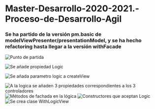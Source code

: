 # Master-Desarrollo-2020-2021.-Proceso-de-Desarrollo-Agil

### Se ha partido de la versión pm.basic de modelViewPresenter/presentationModel, y se ha hecho refactoring hasta llegar a la versión withFacade

![Punto de partida](https://www.plantuml.com/plantuml/svg/VP71QiCm38RlUWh1Bkr6_01Xb48FkuOjxEuweXYSkDZEniZwxajSZ3B7syLrzKc_Vlyv-Y1T67i347GmXCqu18iTuNMkwquAR7fnbbuh07dsmKaLK1dfFRPQjLArbd02H7oO4hyfHpBGkwRFtRx6vJSsN8tysktX1X058i29_v_iuAsXjUul69mrXjnztTE5miaQwtRAMjVfGGQQbyNICiKgpzzLjT5UDpnMrG5VP4yrNkOp8z5cZH_pcPEt9JmsbkDcVk_Vz9NysDEA0z-Zvrm-vxb-ZlzTa9uCi4bTY4EAAtuwM4vECPLNToo4aVFSROvBRhc3uyvtSzHRmhgHGH8e6quQ9RUiKZRBmqBSXyd5dNmjoHvfwCRU_000)

![Se añade propiedad Logic](https://www.plantuml.com/plantuml/svg/TP6nQiCm48PtFSL1bwJ5XgwXX426BXrA4x9Vv2EeoBuWoIrfceVgC_J5QiiOYRExoEVxfF__TThuW2wqjLKgc6093eybx0ZmzmShWhFZiw4AAx1yCXeGzaRlKU-Pu0AUm3H66xJc2y6tmCTt2WpK05dGtFZWMXtOAON7haOTG5lqFbEvAW2ukuxyfXrXe8EXpyLo1VqtRZXRl2oMwgPK58W0hkb_svcnfLmtmPS-kzWT75jBRl1_E57OicMtqCokCWq6wjnZgp-LP9--Ys9Ybl7xebWFVafsdx6c5PowLP1ucHLyTAiak_vrKbg9NorU_gTlvDkQCgvI7IyYvIMN-X9F3OP9ZxVD3VEcVAkoN8ypZG-k-dMmoDjP3NF3aLoc5tYQFj-HnY-zq-Yd9Eb6faQ1-S23ndpQf38VDXqko-4mkUYPoZbPjQ6cQclx1m00)

![Se añada parametro logic a createView](https://www.plantuml.com/plantuml/svg/TPB1IWCn48RlUOe1BwsoU_1Of5HwyE91jFG-faDPo6vAabLaxSFu23v3NypDXcN2D5v2Eb_c_sV-xiO7TA5lZGfDC0Jx-neUBxzui712T_bfAJWBp_ROQ43GZZ3Glg5FfV3T1uSwW3ReFUmQlKEzimI30e2ROUPdRbea7HFFvGfYQNfxClYrMAgpKaah0XZuzzPstXhABHXEck9rSDOOSccKkoE5hJNMBRIrxj1q66XqdqgnYsKVlglgoYpZjrMrJdvALf-mfHKSnrEIkCmAFiPJahSOFKyhySkOol_qbNpVKiOLtzCYGbvoeIznmI0bFM-R6-P5-L_LzNhED7quyKmMUJcxGo4SoSNq0fVZuHSSl_JcwAy9wwP5Pe7om4cZF2shb8VbvhfEpUGcJxwMP3VK7VhM_040)

![A la logica se añaden 3 propiedades correspondientes a los 3 controladores](https://www.plantuml.com/plantuml/svg/VP71IWCn48RlynG3NbfbU-cjIAdquCM3QEazpGuba4sM95LaxGDvz1dwOYODIvOnUWd9V9D__fdP-21SE7KQ8AYW2VVB1JwW5gZjKKc1GNG7TVaow0aZ5fTlqPA92HwNs3lRAsfZnAEqpf7lhMaLcH03II8bIMk2irgqDd8440SVd901PHJnk5Do9-JE4Ww0Y3V3oC_IaGYqL_G-UqfcigNv2bFecjjhyJ6RmnaWQoM0GtblhV5MqxH4WLbpcfsDQdBPojsHmjPgwsRIMjSg8mB5wjTG-bLaxp-RvbUn2RzjcdMk1ppwA3fQuJ6UdAHcLlWMJqvUqywAMuwVurJ-fY_aJnrDE9HxReJ9SyxrEVwtmDWoG1u_UzVxAuZNBgHQbcr_iLYFMqh31KZdkBmIdjonPeTpFW-6QyPAHccOrouDrqdMpOsC0dN3MQFkjgZKpPRFQNhfGIuzeLnhih0Xqvuw_GC0)
![Métodos de fachada en la lógica](https://www.plantuml.com/plantuml/svg/VLDDRnCn4BtxLup49O5cJvmYLBMWYWke5Qnw7xpJOE5THsDle0hzGVmE_XZ-IEFLoFHYpRxdUU-DxRto0JdCerN114jm_xQ3cmaiWdKxen6q6yn3B4Rd8-HX_Fidk24M0y43wkyu8EoH4UuiFX9_S5DWPotn1NnDqXM0H_X2VXwfGahXDnyOTG1jqNleZUvHzuxWg03WrV6PVz9C6EZUqC_LfvIiv5jl8K5vxpu6MAtLar95An5mhD_HrZjBIujAPirY-cP7CRLrlDBEyM0c3BJE139TMzkx7pJvs-czGnvMXJ7-B7j29leLIfdqhdKm1ogg1TpF8Gj9axJxxiJTC3TIZEv0fTMnsPdf0W9ox3gttsRuSzmcL8HDdzl4lfOcawUmFDfwWoySsHOobBhgcR_xlTc0l8a5_tgpkIoNeIJw4KVQmYwkaaatlOL3N0KZdw2aqvlzBzjuhRKkWqXvoGjzIRzey3ooKlauv7Txlaf9xyeqRSMlqNMNS0Bp_wNIMa8luKKDhJYI5vaatGfMTzI1fNSTkCqKtJB8MQ0Pk6YqqrQLTjZQt7MbcJXxrh8bUqNJC8_s7m00)
![Constructores que aceptan Logic](https://www.plantuml.com/plantuml/svg/VLH1RrCn3BxdLrZYqiBQ6vSAJHiLuWBQ1DNkMMfLWRoaE7c5gUo_qyHh_MI5NIBd--pFdrFttUHYgOn3CARu4X0UtYzXJMY7b66Cu5BCXKPN4a56DyQj9Py08wnFJ0huuF7t5V3vlMfnU1_iaqH8DOOd-8Pv7B1TzfOi_1eHhCDzmLYxfSSVM19i4O855sn6-99stXbZ7tCXwqf3CsoysrYtIGX70m1lZcV-sH7QqZhCMYc4UivNpMBBtPyCpURcsHZMQcwESkV1SDf2IDPiJT_jiAnJI3HpAT7MHrjmtWXBU1l29lt4cE_YnsHfEsF6vuli2nBnJ-6mwjswuW_8gWpknzA4T9EQVV_2VIBgk1ZI0RaqaT_vU0N5qgdgKdxNuA-SrbNXl4qhKtazJSACTPZfKnPA8I2zycGhQ52jaZV_y7UnqBy4JlYtYyNrUJSK-jaEk8BTwTHC_QLNS3YTYk7D5RUQhZlyVvQNUi8RYNaG9QzvfQ_frnkSHpQ6TrFVk_C99Rqrqssh_XhBvVNqGs1CFTdq59x4qB6ZUEL9qtrZaY43wzuoS9zXNHxa8j0rp1fzjwBIDol5zVNaysWaxCbEMTbzCS-0s1QG6ogCRMdKc1kCst48_m00)
![Se crea clase WithLogicView](https://www.plantuml.com/plantuml/svg/VPD1ZbCn38RtEOKbDYsqSu0AZMQe41lGZE09rkRLAX5vyIZ9ArIbX-4CxDZsOjCadIPZfREf77_sR_lPlV41NHW7erJGmH0iUM3ugkdN3Bv4bCrxWzjYaOisRE4p-N6Wz0YyOW_am-6l1VJSQumE18DW3l_MkiSPU8BU4S9e4Ng3ySd3uR-5Rphy-CZ7eAYb57xtmM4VKf27JlSTzXqJx1G0lDezyNrK2wc1IKe74t-dYpH1Ydqmk9rCrLwfh1K1xCfxoTQpeRf4WLap5Nspfh1amsxICxkLjXXecW0wkZMcuvza_Przn-XMaqoqFykUF9P-XsXclTi-w0rbrUny64CIaaLYzFs9lNUkqSN06ygfxFHQsna4TCUiS_fTSd_AOKsL7DUbD17NqdJaAGvJVyhWs1XoBtoo1IINsiijFx-1qwQhfSQCvo7p-NNUaF2__JEVdo-smSfXjs2vwKkov2xHv5Vbbf9JNbZ5NvSHfFS33hI0DGuoFXLPmERuAqYUgsn1ujZxPPhdhhWgTXv4oaikz0L-kS3Jo4hbbOjtUxw2PEr2ccN5N_xgwXfEphp1ij7QNTdGQaToqPF4hSPAH1bOrYu3Dqbzm2eBN6euQxIxBIhjPajo_7hLtwAOBLcbRiYkni4y0W00)
